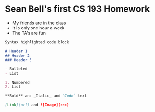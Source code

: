 # Sean Bell's first CS 193 Homework

- My friends are in the class
- It is only one hour a week
- The TA's are fun

```markdown
Syntax highlighted code block

# Header 1
## Header 2
### Header 3

- Bulleted
- List

1. Numbered
2. List

**Bold** and _Italic_ and `Code` text

[Link](url) and ![Image](src)
```
